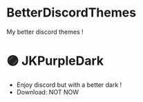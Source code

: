 # BetterDiscordThemes 
My better discord themes !
# 🟣 JKPurpleDark
- Enjoy discord but with a better dark ! 
- Download: NOT NOW
